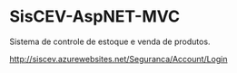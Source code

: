 # SisCEV-AspNET-MVC
Sistema de controle de estoque e venda de produtos.

http://siscev.azurewebsites.net/Seguranca/Account/Login
